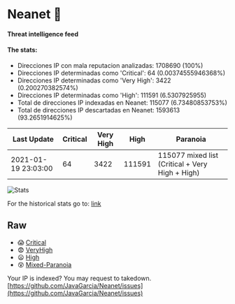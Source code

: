 # Neanet :hocho:
#### Threat intelligence feed
#### The stats:

- Direcciones IP con mala reputacion analizadas: 1708690 (100%)
- Direcciones IP determinadas como 'Critical':  64 (0.00374555946368%)
- Direcciones IP determinadas como 'Very High':  3422 (0.200270382574%)
- Direcciones IP determinadas como 'High':  111591 (6.5307925955)
- Total de direcciones IP indexadas en Neanet:  115077 (6.73480853753%)
- Total de direcciones IP descartadas en Neanet:  1593613 (93.2651914625%)

| Last Update | Critical | Very High | High | Paranoia |
| --- | --- | --- | --- | --- |
| 2021-01-19 23:03:00 | 64 | 3422 | 111591 | 115077 mixed list (Critical + Very High + High)|

![Stats](https://docs.google.com/spreadsheets/d/e/2PACX-1vSnaNMIXVabIpDJjufMlzH7poXnshF3mgd8Is1g9ytUEzVsP5my4Trn8f-xkoLLQ38xpL3HtmUexLo6/pubchart?oid=501124687&format=image)

For the historical stats go to: [link](/stats.csv)
## Raw
- :scream: [Critical](https://raw.githubusercontent.com/JavaGarcia/Neanet/master/blacklists/neanet_critical.txt)
- :fearful: [VeryHigh](https://raw.githubusercontent.com/JavaGarcia/Neanet/master/blacklists/neanet_veryHigh.txtt)
- :frowning: [High](https://raw.githubusercontent.com/JavaGarcia/Neanet/master/blacklists/neanet_high.txt)
- :dizzy_face: [Mixed-Paranoia](https://raw.githubusercontent.com/JavaGarcia/Neanet/master/blacklists/neanet_all.txt)


Your IP is indexed? You may request to takedown. [https://github.com/JavaGarcia/Neanet/issues](https://github.com/JavaGarcia/Neanet/issues)




































































































































































































































































































































































































































































































































































































































































































































































































































































































































































































































































































































































































































































































































































































































































































































































































































































































































































































































































































































































































































































































































































































































































































































































































































































































































































































































































































































































































































































































































































































































































































































































































































































































































































































































































































































































































































































































































































